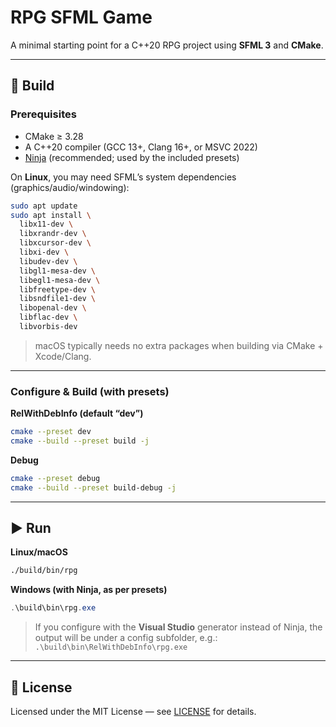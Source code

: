 # RPG SFML Game

A minimal starting point for a C++20 RPG project using **SFML 3** and **CMake**.

---

## 🧱 Build

### Prerequisites
- CMake ≥ 3.28
- A C++20 compiler (GCC 13+, Clang 16+, or MSVC 2022)
- [Ninja](https://ninja-build.org/) (recommended; used by the included presets)

On **Linux**, you may need SFML’s system dependencies (graphics/audio/windowing):
```bash
sudo apt update
sudo apt install \
  libx11-dev \
  libxrandr-dev \
  libxcursor-dev \
  libxi-dev \
  libudev-dev \
  libgl1-mesa-dev \
  libegl1-mesa-dev \
  libfreetype-dev \
  libsndfile1-dev \
  libopenal-dev \
  libflac-dev \
  libvorbis-dev
````

> macOS typically needs no extra packages when building via CMake + Xcode/Clang.

---

### Configure & Build (with presets)

**RelWithDebInfo (default “dev”)**

```bash
cmake --preset dev
cmake --build --preset build -j
```

**Debug**

```bash
cmake --preset debug
cmake --build --preset build-debug -j
```

---

## ▶️ Run

**Linux/macOS**

```bash
./build/bin/rpg
```

**Windows (with Ninja, as per presets)**

```powershell
.\build\bin\rpg.exe
```

> If you configure with the **Visual Studio** generator instead of Ninja, the output will be under a config subfolder, e.g.:
> `.\build\bin\RelWithDebInfo\rpg.exe`

---

## 📜 License

Licensed under the MIT License — see [LICENSE](LICENSE) for details.
